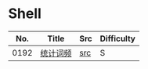 # Shell 
| No. | Title | Src | Difficulty |
|-----| ----- | --- | ---------- |
|0192|[统计词频](https://leetcode-cn.com/problems/word-frequency/)|[src](./192.wordsCount.sh)|S|
